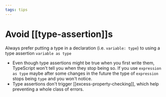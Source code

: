 ```yaml
---
tags: tips
---
```


# Avoid [[type-assertion]]s
Always prefer putting a type in a declaration (i.e. `variable: type`) to using a type assertion `variable as type`

* Even though type assertions might be true when you first write them, TypeScript won't tell you when they stop being so. If you use `expression as type` maybe after some changes in the future the type of `expression` stops being `type` and you won't notice.
* Type assertions don't trigger [[excess-property-checking]], which help preventing a whole class of errors.

